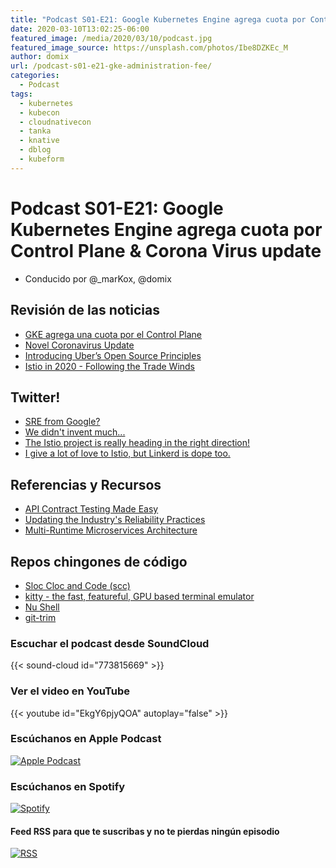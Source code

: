 ```yaml
---
title: "Podcast S01-E21: Google Kubernetes Engine agrega cuota por Control Plane & Corona Virus update"
date: 2020-03-10T13:02:25-06:00
featured_image: /media/2020/03/10/podcast.jpg
featured_image_source: https://unsplash.com/photos/Ibe8DZKEc_M
author: domix
url: /podcast-s01-e21-gke-administration-fee/
categories:
  - Podcast
tags:
  - kubernetes
  - kubecon
  - cloudnativecon
  - tanka
  - knative
  - dblog
  - kubeform
---
```


# Podcast S01-E21: Google Kubernetes Engine agrega cuota por Control Plane & Corona Virus update

- Conducido por @_marKox, @domix

## Revisión de las noticias

- [GKE agrega una cuota por el Control Plane](https://cloud.google.com/kubernetes-engine/pricing)
- [Novel Coronavirus Update](https://events.linuxfoundation.org/kubecon-cloudnativecon-europe/attend/novel-coronavirus-update/)
- [Introducing Uber’s Open Source Principles](https://eng.uber.com/open-source-principles/)
- [Istio in 2020 - Following the Trade Winds](https://istio.io/blog/2020/tradewinds-2020/)

## Twitter!

- [SRE from Google?](https://twitter.com/stevehill1981/status/1235817973387907073)
- [We didn't invent much...](https://twitter.com/mariofusco/status/1235583024764420099)
- [The Istio project is really heading in the right direction! ](https://twitter.com/kelseyhightower/status/1235449975565254656)
- [I give a lot of love to Istio, but Linkerd is dope too. ](https://twitter.com/kelseyhightower/status/1237113956738543616)

## Referencias y Recursos

- [API Contract Testing Made Easy](https://thethinkingtester.blogspot.com/2020/03/api-contract-testing-made-easy.html)
- [Updating the Industry's Reliability Practices](https://www.gremlin.com/blog/updating-the-industrys-reliability-practices/)
- [Multi-Runtime Microservices Architecture](https://www.infoq.com/articles/multi-runtime-microservice-architecture/)

## Repos chingones de código

- [Sloc Cloc and Code (scc)](https://github.com/boyter/scc)
- [kitty - the fast, featureful, GPU based terminal emulator](https://sw.kovidgoyal.net/kitty)
- [Nu Shell](https://github.com/nushell/nushell)
- [git-trim](https://github.com/foriequal0/git-trim)



### Escuchar el podcast desde SoundCloud

{{< sound-cloud id="773815669" >}}


### Ver el video en YouTube

{{< youtube id="EkgY6pjyQOA" autoplay="false" >}}

### Escúchanos en Apple Podcast

[![Apple Podcast](/US_UK_Apple_Podcasts_Listen_Badge_RGB.svg)](https://podcasts.apple.com/mx/podcast/cloud-native-mx/id1470528646)

### Escúchanos en Spotify

[![Spotify](/spotify-podcast-badge-blk-grn-330x80.png)](https://open.spotify.com/show/4PQyVjzcDQuELxi3aNO86e)


#### Feed RSS para que te suscribas y no te pierdas ningún episodio

[![RSS](/RSS_Feed_Icon.jpg)](http://feeds.soundcloud.com/users/soundcloud:users:393589416/sounds.rss)